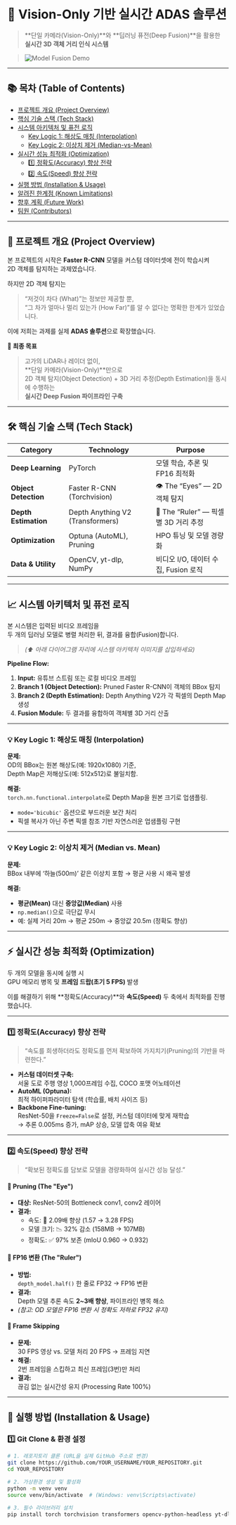 # 🚀 Vision-Only 기반 실시간 ADAS 솔루션

> **단일 카메라(Vision-Only)**와 **딥러닝 퓨전(Deep Fusion)**을 활용한  
> **실시간 3D 객체 거리 인식 시스템**

> ![Model Fusion Demo](modelfusion.gif)

---

## 📚 목차 (Table of Contents)

- [프로젝트 개요 (Project Overview)](#-프로젝트-개요-project-overview)
- [핵심 기술 스택 (Tech Stack)](#-핵심-기술-스택-tech-stack)
- [시스템 아키텍처 및 퓨전 로직](#-시스템-아키텍처-및-퓨전-로직)
  - [Key Logic 1: 해상도 매칭 (Interpolation)](#-key-logic-1-해상도-매칭-interpolation)
  - [Key Logic 2: 이상치 제거 (Median-vs-Mean)](#-key-logic-2-이상치-제거-median-vs-mean)
- [실시간 성능 최적화 (Optimization)](#-실시간-성능-최적화-optimization)
  - [1️⃣ 정확도(Accuracy) 향상 전략](#1️⃣-정확도accuracy-향상-전략)
  - [2️⃣ 속도(Speed) 향상 전략](#2️⃣-속도speed-향상-전략)
- [실행 방법 (Installation & Usage)](#-실행-방법-installation--usage)
- [알려진 한계점 (Known Limitations)](#️-알려진-한계점-known-limitations)
- [향후 계획 (Future Work)](#-향후-계획-future-work)
- [팀원 (Contributors)](#-팀원-contributors)

---

## 🎯 프로젝트 개요 (Project Overview)

본 프로젝트의 시작은 **Faster R-CNN** 모델을 커스텀 데이터셋에 전이 학습시켜  
2D 객체를 탐지하는 과제였습니다.  

하지만 2D 객체 탐지는  
> “저것이 차다 (What)”는 정보만 제공할 뿐,  
> “그 차가 얼마나 멀리 있는가 (How Far)”를 알 수 없다는 명확한 한계가 있었습니다.  

이에 저희는 과제를 실제 **ADAS 솔루션**으로 확장했습니다.  

**🎯 최종 목표**  
> 고가의 LiDAR나 레이더 없이,  
> **단일 카메라(Vision-Only)**만으로  
> 2D 객체 탐지(Object Detection) + 3D 거리 추정(Depth Estimation)을 동시에 수행하는  
> **실시간 Deep Fusion 파이프라인 구축**

---

## 🛠️ 핵심 기술 스택 (Tech Stack)

| Category | Technology | Purpose |
|-----------|-------------|----------|
| **Deep Learning** | PyTorch | 모델 학습, 추론 및 FP16 최적화 |
| **Object Detection** | Faster R-CNN (Torchvision) | 👁️ The “Eyes” — 2D 객체 탐지 |
| **Depth Estimation** | Depth Anything V2 (Transformers) | 📏 The “Ruler” — 픽셀별 3D 거리 추정 |
| **Optimization** | Optuna (AutoML), Pruning | HPO 튜닝 및 모델 경량화 |
| **Data & Utility** | OpenCV, yt-dlp, NumPy | 비디오 I/O, 데이터 수집, Fusion 로직 |

---

## 📈 시스템 아키텍처 및 퓨전 로직

본 시스템은 입력된 비디오 프레임을  
두 개의 딥러닝 모델로 병렬 처리한 뒤, 결과를 융합(Fusion)합니다.

> *(⬆️ 아래 다이어그램 자리에 시스템 아키텍처 이미지를 삽입하세요)*

**Pipeline Flow:**
1. **Input:** 유튜브 스트림 또는 로컬 비디오 프레임
2. **Branch 1 (Object Detection):** Pruned Faster R-CNN이 객체의 BBox 탐지  
3. **Branch 2 (Depth Estimation):** Depth Anything V2가 각 픽셀의 Depth Map 생성  
4. **Fusion Module:** 두 결과를 융합하여 객체별 3D 거리 산출  

---

### 💡 Key Logic 1: 해상도 매칭 (Interpolation)

**문제:**  
OD의 BBox는 원본 해상도(예: 1920x1080) 기준,  
Depth Map은 저해상도(예: 512x512)로 불일치함.

**해결:**  
`torch.nn.functional.interpolate`로 Depth Map을 원본 크기로 업샘플링.  
- `mode='bicubic'` 옵션으로 부드러운 보간 처리  
- 픽셀 복사가 아닌 주변 픽셀 참조 기반 자연스러운 업샘플링 구현

---

### 💡 Key Logic 2: 이상치 제거 (Median vs. Mean)

**문제:**  
BBox 내부에 ‘하늘(500m)’ 같은 이상치 포함 → 평균 사용 시 왜곡 발생  

**해결:**  
- **평균(Mean)** 대신 **중앙값(Median)** 사용  
- `np.median()`으로 극단값 무시  
- 예: 실제 거리 20m → 평균 250m → 중앙값 20.5m (정확도 향상)

---

## ⚡ 실시간 성능 최적화 (Optimization)

두 개의 모델을 동시에 실행 시  
GPU 메모리 병목 및 **프레임 드랍(초기 5 FPS)** 발생  

이를 해결하기 위해 **정확도(Accuracy)**와 **속도(Speed)** 두 축에서 최적화를 진행했습니다.

---

### 1️⃣ 정확도(Accuracy) 향상 전략

> “속도를 희생하더라도 정확도를 먼저 확보하여 가지치기(Pruning)의 기반을 마련한다.”

- **커스텀 데이터셋 구축:**  
  서울 도로 주행 영상 1,000프레임 수집, COCO 포맷 어노테이션  
- **AutoML (Optuna):**  
  최적 하이퍼파라미터 탐색 (학습률, 배치 사이즈 등)
- **Backbone Fine-tuning:**  
  ResNet-50을 `Freeze=False`로 설정, 커스텀 데이터에 맞게 재학습  
  → 추론 0.005ms 증가, mAP 상승, 모델 압축 여유 확보

---

### 2️⃣ 속도(Speed) 향상 전략

> “확보된 정확도를 담보로 모델을 경량화하여 실시간 성능 달성.”

#### 🔹 Pruning (The "Eye")

- **대상:** ResNet-50의 Bottleneck conv1, conv2 레이어  
- **결과:**  
  - 속도: 🚀 2.09배 향상 (1.57 → 3.28 FPS)  
  - 모델 크기: 📉 32% 감소 (158MB → 107MB)  
  - 정확도: ✅ 97% 보존 (mIoU 0.960 → 0.932)

#### 🔹 FP16 변환 (The "Ruler")

- **방법:**  
  `depth_model.half()` 한 줄로 FP32 → FP16 변환  
- **결과:**  
  Depth 모델 추론 속도 **2~3배 향상**, 파이프라인 병목 해소  
- *(참고: OD 모델은 FP16 변환 시 정확도 저하로 FP32 유지)*

#### 🔹 Frame Skipping

- **문제:**  
  30 FPS 영상 vs. 모델 처리 20 FPS → 프레임 지연  
- **해결:**  
  2번 프레임을 스킵하고 최신 프레임(3번)만 처리  
- **결과:**  
  끊김 없는 실시간성 유지 (Processing Rate 100%)

---

## 🚀 실행 방법 (Installation & Usage)

### 1️⃣ Git Clone & 환경 설정

```bash
# 1. 레포지토리 클론 (URL을 실제 GitHub 주소로 변경)
git clone https://github.com/YOUR_USERNAME/YOUR_REPOSITORY.git
cd YOUR_REPOSITORY

# 2. 가상환경 생성 및 활성화
python -m venv venv
source venv/bin/activate  # (Windows: venv\Scripts\activate)

# 3. 필수 라이브러리 설치
pip install torch torchvision transformers opencv-python-headless yt-dlp numpy
